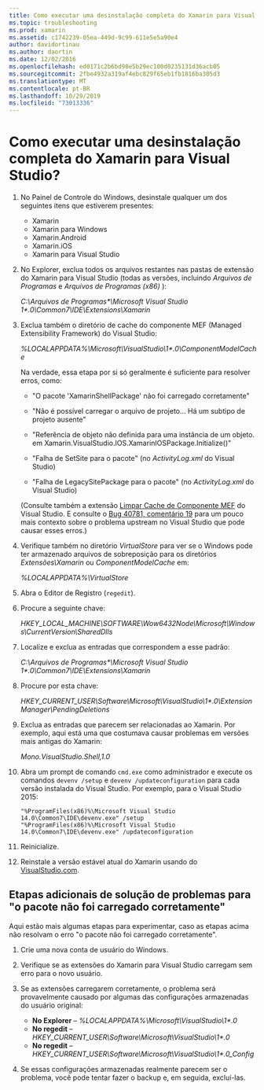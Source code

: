 ```yaml
---
title: Como executar uma desinstalação completa do Xamarin para Visual Studio?
ms.topic: troubleshooting
ms.prod: xamarin
ms.assetid: c1742239-05ea-449d-9c99-611e5e5a90e4
author: davidortinau
ms.author: daortin
ms.date: 12/02/2016
ms.openlocfilehash: ed0171c2b6bd98e5b29ec100d0235131d36acb05
ms.sourcegitcommit: 2fbe4932a319af4ebc829f65eb1fb1816ba305d3
ms.translationtype: MT
ms.contentlocale: pt-BR
ms.lasthandoff: 10/29/2019
ms.locfileid: "73013336"
---
```

# <a name="how-do-i-perform-a-thorough-uninstall-for-xamarin-for-visual-studio"></a>Como executar uma desinstalação completa do Xamarin para Visual Studio?

1. No Painel de Controle do Windows, desinstale qualquer um dos seguintes itens que estiverem presentes:

    - Xamarin
    - Xamarin para Windows
    - Xamarin.Android
    - Xamarin.iOS
    - Xamarin para Visual Studio

2. No Explorer, exclua todos os arquivos restantes nas pastas de extensão do Xamarin para Visual Studio (todas as versões, incluindo _Arquivos de Programas_ e _Arquivos de Programas (x86)_ ):

    _C:\\Arquivos de Programas\*\\Microsoft Visual Studio 1\*.0\\Common7\\IDE\\Extensions\\Xamarin_

3. Exclua também o diretório de cache do componente MEF (Managed Extensibility Framework) do Visual Studio:

    _%LOCALAPPDATA%\\Microsoft\\VisualStudio\\1\*.0\\ComponentModelCache_

    Na verdade, essa etapa por si só geralmente é suficiente para resolver erros, como:

    - "O pacote 'XamarinShellPackage' não foi carregado corretamente"

    - "Não é possível carregar o arquivo de projeto... Há um subtipo de projeto ausente"

    - "Referência de objeto não definida para uma instância de um objeto.  em Xamarin.VisualStudio.IOS.XamarinIOSPackage.Initialize()"

    - "Falha de SetSite para o pacote" (no _ActivityLog.xml_ do Visual Studio)

    - "Falha de LegacySitePackage para o pacote" (no _ActivityLog.xml_ do Visual Studio)

    (Consulte também a extensão [Limpar Cache de Componente MEF](https://visualstudiogallery.msdn.microsoft.com/22b94661-70c7-4a93-9ca3-8b6dd45f47cd) do Visual Studio.  E consulte o [Bug 40781, comentário 19](https://bugzilla.xamarin.com/show_bug.cgi?id=40781#c19) para um pouco mais contexto sobre o problema upstream no Visual Studio que pode causar esses erros.)

4. Verifique também no diretório _VirtualStore_ para ver se o Windows pode ter armazenado arquivos de sobreposição para os diretórios _Extensões\\Xamarin_ ou _ComponentModelCache_ em:

    _%LOCALAPPDATA%\\VirtualStore_

5. Abra o Editor de Registro (`regedit`).

6. Procure a seguinte chave:

    _HKEY\_LOCAL\_MACHINE\\SOFTWARE\\Wow6432Node\\Microsoft\\Windows\\CurrentVersion\\SharedDlls_

7. Localize e exclua as entradas que correspondem a esse padrão:

    _C:\\Arquivos de Programas\*\\Microsoft Visual Studio 1\*.0\\Common7\\IDE\\Extensions\\Xamarin_

8. Procure por esta chave:

    _HKEY\_CURRENT\_USER\\Software\\Microsoft\\VisualStudio\\1\*.0\\ExtensionManager\\PendingDeletions_

9. Exclua as entradas que parecem ser relacionadas ao Xamarin.  Por exemplo, aqui está uma que costumava causar problemas em versões mais antigas do Xamarin:

    _Mono.VisualStudio.Shell,1.0_

10. Abra um prompt de comando `cmd.exe` como administrador e execute os comandos `devenv /setup` e `devenv /updateconfiguration` para cada versão instalada do Visual Studio.  Por exemplo, para o Visual Studio 2015:

    ```
    "%ProgramFiles(x86)%\Microsoft Visual Studio 14.0\Common7\IDE\devenv.exe" /setup
    "%ProgramFiles(x86)%\Microsoft Visual Studio 14.0\Common7\IDE\devenv.exe" /updateconfiguration
    ```

11. Reinicialize.

12. Reinstale a versão estável atual do Xamarin usando do [VisualStudio.com](https://visualstudio.com/xamarin/).

## <a name="additional-troubleshooting-steps-for-package-did-not-load-correctly"></a>Etapas adicionais de solução de problemas para "o pacote não foi carregado corretamente"

Aqui estão mais algumas etapas para experimentar, caso as etapas acima não resolvam o erro "o pacote não foi carregado corretamente".

1. Crie uma nova conta de usuário do Windows.

2. Verifique se as extensões do Xamarin para Visual Studio carregam sem erro para o novo usuário.

3. Se as extensões carregarem corretamente, o problema será provavelmente causado por algumas das configurações armazenadas do usuário original:

    - **No Explorer** – _%LOCALAPPDATA%\\Microsoft\\VisualStudio\\1\*.0_
    - **No regedit** – _HKEY\_CURRENT\_USER\\Software\\Microsoft\\VisualStudio\\1\*.0_
    - **No regedit** – _HKEY\_CURRENT\_USER\\Software\\Microsoft\\VisualStudio\\1\*.0\_Config_

4. Se essas configurações armazenadas realmente parecem ser o problema, você pode tentar fazer o backup e, em seguida, excluí-las.
